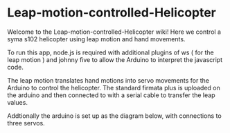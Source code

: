 # Leap-motion-controlled-Helicopter

Welcome to the Leap-motion-controlled-Helicopter wiki! Here we control a syma s102 helicopter using leap motion and hand movements. 

To run this app, node.js is required with additional plugins of ws ( for the leap motion ) and johnny five to allow the Arduino to interpret the javascript code. 

The leap motion translates hand motions into servo movements for the Arduino to control the helicopter.  The standard firmata plus is uploaded on the arduino and then connected to with a serial cable to transfer the leap values.  


Addtionally the arduino is set up as the diagram below, with connections to three servos.
